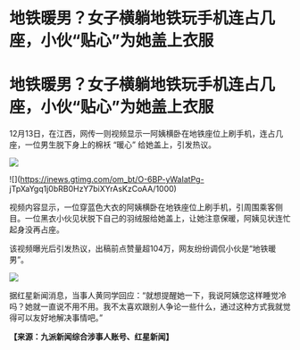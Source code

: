 # 地铁暖男？女子横躺地铁玩手机连占几座，小伙“贴心”为她盖上衣服

# 地铁暖男？女子横躺地铁玩手机连占几座，小伙“贴心”为她盖上衣服

12月13日，在江西，网传一则视频显示一阿姨横卧在地铁座位上刷手机，连占几座，一位男生脱下身上的棉袄 “暖心” 给她盖上，引发热议。

![](https://inews.gtimg.com/om_bt/OS4k0Xc0Z64_KK7BtUez_klsvHnh6RD-6yvK2j-UUMMTAAA/1000)

![](https://inews.gtimg.com/om_bt/O-6BP-yWaIatPg-
jTpXaYgq1j0bRB0HzY7biXYrAsKzCoAA/1000)

视频内容显示，一位穿蓝色大衣的阿姨横卧在地铁座位上刷手机，引周围乘客侧目。一位黑衣小伙见状脱下自己的羽绒服给她盖上，让她注意保暖，阿姨见状连忙起身没再占座。

该视频曝光后引发热议，出稿前点赞量超104万，网友纷纷调侃小伙是“地铁暖男”。

![](https://inews.gtimg.com/om_bt/OBgxQzFEDbHyyC3Cu5HVq1WPA9xBtpo1VukixwyP1Rr7IAA/1000)

据红星新闻消息，当事人黄同学回应：“就想提醒她一下，我说阿姨您这样睡觉冷吗？她就一直说不用不用。我不太喜欢跟别人争论一些什么，通过这种方式我就觉得可以友好地解决事情吧。”

**【来源：九派新闻综合涉事人账号、红星新闻】**

